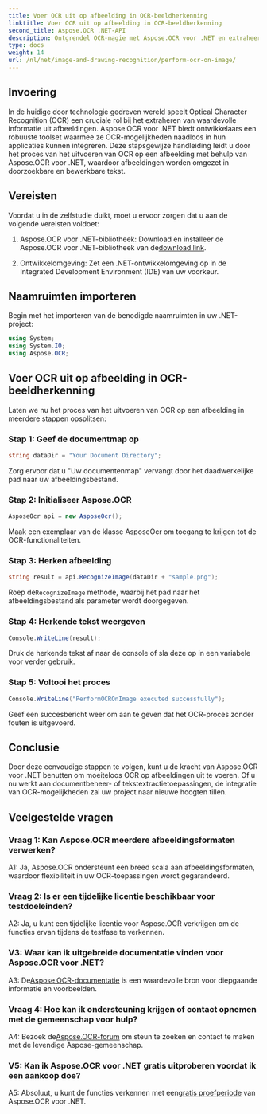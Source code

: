 ```yaml
---
title: Voer OCR uit op afbeelding in OCR-beeldherkenning
linktitle: Voer OCR uit op afbeelding in OCR-beeldherkenning
second_title: Aspose.OCR .NET-API
description: Ontgrendel OCR-magie met Aspose.OCR voor .NET en extraheer moeiteloos tekst uit afbeeldingen. Ontdek de tutorial voor naadloze integratie.
type: docs
weight: 14
url: /nl/net/image-and-drawing-recognition/perform-ocr-on-image/
---
```

## Invoering

In de huidige door technologie gedreven wereld speelt Optical Character Recognition (OCR) een cruciale rol bij het extraheren van waardevolle informatie uit afbeeldingen. Aspose.OCR voor .NET biedt ontwikkelaars een robuuste toolset waarmee ze OCR-mogelijkheden naadloos in hun applicaties kunnen integreren. Deze stapsgewijze handleiding leidt u door het proces van het uitvoeren van OCR op een afbeelding met behulp van Aspose.OCR voor .NET, waardoor afbeeldingen worden omgezet in doorzoekbare en bewerkbare tekst.

## Vereisten

Voordat u in de zelfstudie duikt, moet u ervoor zorgen dat u aan de volgende vereisten voldoet:

1.  Aspose.OCR voor .NET-bibliotheek: Download en installeer de Aspose.OCR voor .NET-bibliotheek van de[download link](https://releases.aspose.com/ocr/net/).

2. Ontwikkelomgeving: Zet een .NET-ontwikkelomgeving op in de Integrated Development Environment (IDE) van uw voorkeur.

## Naamruimten importeren

Begin met het importeren van de benodigde naamruimten in uw .NET-project:

```csharp
using System;
using System.IO;
using Aspose.OCR;
```

## Voer OCR uit op afbeelding in OCR-beeldherkenning

Laten we nu het proces van het uitvoeren van OCR op een afbeelding in meerdere stappen opsplitsen:

### Stap 1: Geef de documentmap op

```csharp
string dataDir = "Your Document Directory";
```

Zorg ervoor dat u "Uw documentenmap" vervangt door het daadwerkelijke pad naar uw afbeeldingsbestand.

### Stap 2: Initialiseer Aspose.OCR

```csharp
AsposeOcr api = new AsposeOcr();
```

Maak een exemplaar van de klasse AsposeOcr om toegang te krijgen tot de OCR-functionaliteiten.

### Stap 3: Herken afbeelding

```csharp
string result = api.RecognizeImage(dataDir + "sample.png");
```

 Roep de`RecognizeImage` methode, waarbij het pad naar het afbeeldingsbestand als parameter wordt doorgegeven.

### Stap 4: Herkende tekst weergeven

```csharp
Console.WriteLine(result);
```

Druk de herkende tekst af naar de console of sla deze op in een variabele voor verder gebruik.

### Stap 5: Voltooi het proces

```csharp
Console.WriteLine("PerformOCROnImage executed successfully");
```

Geef een succesbericht weer om aan te geven dat het OCR-proces zonder fouten is uitgevoerd.

## Conclusie

Door deze eenvoudige stappen te volgen, kunt u de kracht van Aspose.OCR voor .NET benutten om moeiteloos OCR op afbeeldingen uit te voeren. Of u nu werkt aan documentbeheer- of tekstextractietoepassingen, de integratie van OCR-mogelijkheden zal uw project naar nieuwe hoogten tillen.

## Veelgestelde vragen

### Vraag 1: Kan Aspose.OCR meerdere afbeeldingsformaten verwerken?

A1: Ja, Aspose.OCR ondersteunt een breed scala aan afbeeldingsformaten, waardoor flexibiliteit in uw OCR-toepassingen wordt gegarandeerd.

### Vraag 2: Is er een tijdelijke licentie beschikbaar voor testdoeleinden?

A2: Ja, u kunt een tijdelijke licentie voor Aspose.OCR verkrijgen om de functies ervan tijdens de testfase te verkennen.

### V3: Waar kan ik uitgebreide documentatie vinden voor Aspose.OCR voor .NET?

 A3: De[Aspose.OCR-documentatie](https://reference.aspose.com/ocr/net/) is een waardevolle bron voor diepgaande informatie en voorbeelden.

### Vraag 4: Hoe kan ik ondersteuning krijgen of contact opnemen met de gemeenschap voor hulp?

 A4: Bezoek de[Aspose.OCR-forum](https://forum.aspose.com/c/ocr/16) om steun te zoeken en contact te maken met de levendige Aspose-gemeenschap.

### V5: Kan ik Aspose.OCR voor .NET gratis uitproberen voordat ik een aankoop doe?

 A5: Absoluut, u kunt de functies verkennen met een[gratis proefperiode](https://releases.aspose.com/) van Aspose.OCR voor .NET.